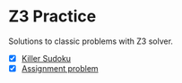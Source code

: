 # Z3 Practice

Solutions to classic problems with Z3 solver.

- [x] [Killer Sudoku](https://en.wikipedia.org/wiki/Killer_sudoku)
- [x] [Assignment problem](https://en.wikipedia.org/wiki/Assignment_problem)